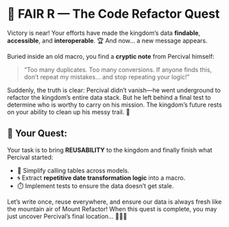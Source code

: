# 🏰 FAIR R — The Code Refactor Quest

Victory is near! Your efforts have made the kingdom’s data **findable**, **accessible**, and **interoperable**. 🏆 And now… a new message appears.

Buried inside an old macro, you find a **cryptic note** from Percival himself:

> “Too many duplicates. Too many conversions. If anyone finds this, don’t repeat my mistakes... and stop repeating your logic!”

Suddenly, the truth is clear: Percival didn’t vanish—he went underground to refactor the kingdom’s entire data stack. But he left behind a final test to determine who is worthy to carry on his mission. The kingdom’s future rests on your ability to clean up his messy trail. 🧹

## 🎯 Your Quest:

Your task is to bring **REUSABILITY** to the kingdom and finally finish what Percival started:

- 🧩 Simplify calling tables across models.
- 🌀 Extract **repetitive date transformation logic** into a macro.
- ⏱️ Implement tests to ensure the data doesn’t get stale.

Let’s write once, reuse everywhere, and ensure our data is always fresh like the mountain air of Mount Refactor! When this quest is complete, you may just uncover Percival’s final location... 🧙‍♂️📍
